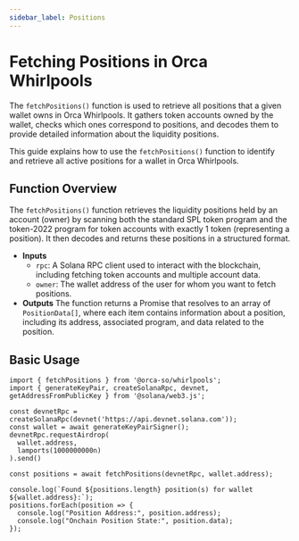 ```yaml
---
sidebar_label: Positions
---
```


# Fetching Positions in Orca Whirlpools

The `fetchPositions()` function is used to retrieve all positions that a given wallet owns in Orca Whirlpools. It gathers token accounts owned by the wallet, checks which ones correspond to positions, and decodes them to provide detailed information about the liquidity positions.

This guide explains how to use the `fetchPositions()` function to identify and retrieve all active positions for a wallet in Orca Whirlpools.

## Function Overview

The `fetchPositions()` function retrieves the liquidity positions held by an account (owner) by scanning both the standard SPL token program and the token-2022 program for token accounts with exactly 1 token (representing a position). It then decodes and returns these positions in a structured format.

- **Inputs**
    - `rpc`: A Solana RPC client used to interact with the blockchain, including fetching token accounts and multiple account data.
    - `owner`: The wallet address of the user for whom you want to fetch positions.
- **Outputs**
The function returns a Promise that resolves to an array of `PositionData[]`, where each item contains information about a position, including its address, associated program, and data related to the position.

## Basic Usage

```tsx title="getPositions()"
import { fetchPositions } from '@orca-so/whirlpools';
import { generateKeyPair, createSolanaRpc, devnet, getAddressFromPublicKey } from '@solana/web3.js';

const devnetRpc = createSolanaRpc(devnet('https://api.devnet.solana.com'));
const wallet = await generateKeyPairSigner();
devnetRpc.requestAirdrop(
  wallet.address,
  lamports(1000000000n)
).send()

const positions = await fetchPositions(devnetRpc, wallet.address);

console.log(`Found ${positions.length} position(s) for wallet ${wallet.address}:`);
positions.forEach(position => {
  console.log("Position Address:", position.address);
  console.log("Onchain Position State:", position.data);
});
```